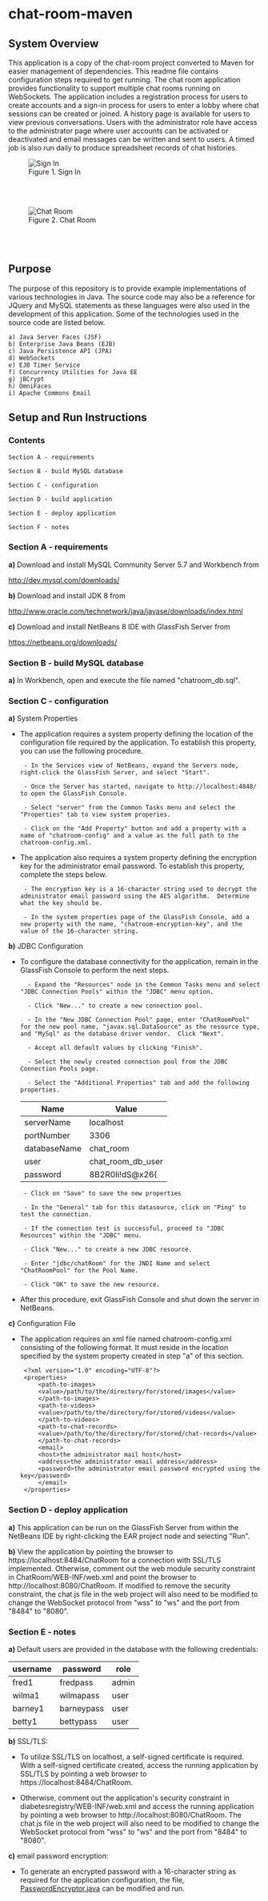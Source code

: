 # chat-room-maven

## System Overview

This application is a copy of the chat-room project converted to Maven for easier management of dependencies.  This readme file contains configuration steps required to get running.  The chat room application provides functionality to support multiple chat rooms running on WebSockets.  The application includes a registration process for users to create accounts and a sign-in process for users to enter a lobby where chat sessions can be created or joined.  A history page is available for users to view previous conversations.  Users with the administrator role have access to the administrator page where user accounts can be activated or deactivated and email messages can be written and sent to users.  A timed job is also run daily to produce spreadsheet records of chat histories.

<figure>
  <img src="img/sign-in.png" alt="Sign In"/>
  <figcaption>Figure 1. Sign In</figcaption>
</figure><br>
<br>
<figure>
  <img src="img/chat-room.png" alt="Chat Room"/>
  <figcaption>Figure 2. Chat Room</figcaption>
</figure><br>
<br>

## Purpose

The purpose of this repository is to provide example implementations of various technologies in Java.  The source code may also be a reference for JQuery and MySQL statements as these languages were also used in the development of this application.  Some of the technologies used in the source code are listed below.

	a) Java Server Faces (JSF)
	b) Enterprise Java Beans (EJB)
	c) Java Persistence API (JPA)
	d) WebSockets
	e) EJB Timer Service
	f) Concurrency Utilities for Java EE
	g) jBCrypt
	h) OmniFaces
	i) Apache Commons Email

## Setup and Run Instructions

### Contents

	Section A - requirements

	Section B - build MySQL database

	Section C - configuration

	Section D - build application

	Section E - deploy application

	Section F - notes


### Section A - requirements

**a)** Download and install MySQL Community Server 5.7 and Workbench from 

http://dev.mysql.com/downloads/

**b)** Download and install JDK 8 from 

http://www.oracle.com/technetwork/java/javase/downloads/index.html

**c)** Download and install NetBeans 8 IDE with GlassFish Server from

https://netbeans.org/downloads/

### Section B - build MySQL database

**a)** In Workbench, open and execute the file named "chatroom_db.sql".

### Section C - configuration

**a)** System Properties

 - The application requires a system property defining the location of the configuration file required by the application.  To establish this property, you can use the following procedure.

		- In the Services view of NetBeans, expand the Servers node, right-click the GlassFish Server, and select "Start".

		- Once the Server has started, navigate to http://localhost:4848/ to open the GlassFish Console.

		- Select "server" from the Common Tasks menu and select the "Properties" tab to view system properies.

		- Click on the "Add Property" button and add a property with a name of "chatroom-config" and a value as the full path to the chatroom-config.xml.

 - The application also requires a system property defining the encryption key for the administrator email password.  To establish this property, complete the steps below.

		- The encryption key is a 16-character string used to decrypt the administrator email password using the AES algorithm.  Determine what the key should be.

		- In the system properties page of the GlassFish Console, add a new property with the name, "chatroom-encryption-key", and the value of the 16-character string.

**b)** JDBC Configuration

 - To configure the database connectivity for the application, remain in the GlassFish Console to perform the next steps.
 
 		 - Expand the "Resources" node in the Common Tasks menu and select "JDBC Connection Pools" within the "JDBC" menu option.
		 
		 - Click "New..." to create a new connection pool.
		 
		 - In the "New JDBC Connection Pool" page, enter "ChatRoomPool" for the new pool name, "javax.sql.DataSource" as the resource type, and "MySql" as the database driver vendor.  Click "Next".
		 
		 - Accept all default values by clicking "Finish".
		 
		 - Select the newly created connection pool from the JDBC Connection Pools page.
		 
		 - Select the "Additional Properties" tab and add the following properties.
		 
	| Name  | Value |
	| ------ | ----- |
	| serverName  | localhost |
	| portNumber  | 3306  |
	| databaseName  | chat_room  |
	| user  | chat_room_db_user  |
	| password  | 8B2R0li!dS@x26{  |
		
		- Click on "Save" to save the new properties
		
		- In the "General" tab for this datasource, click on "Ping" to test the connection.
		
		- If the connection test is successful, proceed to "JDBC Resources" within the "JDBC" menu.
		
		- Click "New..." to create a new JDBC resource.
		
		- Enter "jdbc/chatRoom" for the JNDI Name and select "ChatRoomPool" for the Pool Name.
		
		- Click "OK" to save the new resource.
		
 - After this procedure, exit GlassFish Console and shut down the server in NetBeans.

**c)** Configuration File

 - The application requires an xml file named chatroom-config.xml consisting of the following format.  It must reside in the location specified by the system property created in step "a" of this section.

		<?xml version="1.0" encoding="UTF-8"?>
		<properties>
		    <path-to-images>
			<value>/path/to/the/directory/for/stored/images</value>
		    </path-to-images>
		    <path-to-videos>
			<value>/path/to/the/directory/for/stored/videos</value>
		    </path-to-videos>
		    <path-to-chat-records>
			<value>/path/to/the/directory/for/stored/chat-records</value>
		    </path-to-chat-records>
		    <email>
			<host>the administrator mail host</host>
			<address>the administrator email address</address>
			<password>the administrator email password encrypted using the key</password>
		    </email>
		</properties>

### Section D - deploy application

**a)** This application can be run on the GlassFish Server from within the NetBeans IDE by  right-clicking the EAR project node and selecting "Run".

**b)** View the application by pointing the browser to https://localhost:8484/ChatRoom for a connection with SSL/TLS implemented.  Otherwise, comment out the web module security constraint in ChatRoom/WEB-INF/web.xml and point the browser to http://localhost:8080/ChatRoom.  If modified to remove the security constraint, the chat.js file in the web project will also need to be modified to change the WebSocket protocol from "wss" to "ws" and the port from "8484" to "8080".
	

### Section E - notes

**a)** Default users are provided in the database with the following credentials:

| username  | password | role |
| --------- | -------- | ---- |
| fred1  | fredpass | admin |
| wilma1  | wilmapass  | user |
| barney1  | barneypass  | user |
| betty1  | bettypass  | user |

**b)** SSL/TLS:

 - To utilize SSL/TLS on localhost, a self-signed certificate is required.  With a self-signed certificate created, access the running application by SSL/TLS by pointing a web browser to https://localhost:8484/ChatRoom.

 - Otherwise, comment out the application's security constraint in diabetesregistry/WEB-INF/web.xml and access the running application by pointing a web browser to http://localhost:8080/ChatRoom.  The chat.js file in the web project will also need to be modified to change the WebSocket protocol from "wss" to "ws" and the port from "8484" to "8080".

**c)** email password encryption:

 - To generate an encrypted password with a 16-character string as required for the application configuration, the file, [PasswordEncryptor.java](https://github.com/bryandaniel1/chat-room/blob/master/password-encryptor/PasswordEncryptor.java "PasswordEncryptor.java") can be modified and run.


